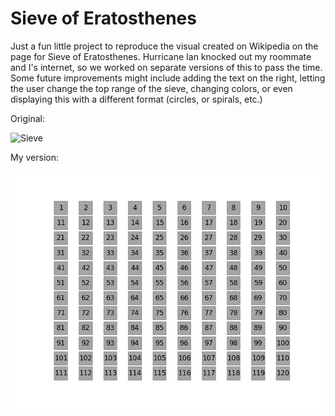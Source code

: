 # Sieve of Eratosthenes
Just a fun little project to reproduce the visual created on Wikipedia on the page for Sieve of Eratosthenes. Hurricane Ian knocked out my roommate and I's internet, so we worked on separate versions of this to pass the time. 
Some future improvements might include adding the text on the right, letting the user change the top range of the sieve, changing colors, or even displaying this with a different format (circles, or spirals, etc.)

Original:


![Sieve](https://upload.wikimedia.org/wikipedia/commons/b/b9/Sieve_of_Eratosthenes_animation.gif)

My version:


![](https://raw.githubusercontent.com/mitchell-jones/sieve-of-eratosthenes/main/sieve-of-eratosthenes.gif)
